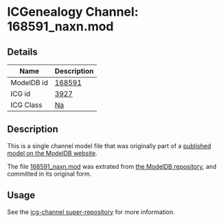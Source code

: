 # ICGenealogy Channel: 168591\_naxn.mod

## Details

Name | Description
---- | -----------
ModelDB id | [168591](http://senselab.med.yale.edu/ModelDB/ShowModel.cshtml?model=168591)
ICG id | [3927](http://icg.neurotheory.ox.ac.uk/channels/2/3927)
ICG Class | [Na](http://icg.neurotheory.ox.ac.uk/channels/2)

## Description

This is a single channel model file that was originally part of a [published model on the ModelDB website](http://senselab.med.yale.edu/mModelDB/ShowModel.cshtml?model=168591).

The file [168591\_naxn.mod](168591_naxn.mod) was extrated from [the ModelDB repository](http://senselab.med.yale.edu/ModelDB/ShowModel.cshtml?model=168591), and committed in its original form.

## Usage

See the [icg-channel super-repository](https://github.com/icgenealogy/icg-channels) for more information.